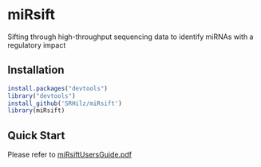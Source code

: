 # miRsift

Sifting through high-throughput sequencing data to identify miRNAs with a regulatory impact

## Installation

```R
install.packages("devtools")
library("devtools")
install_github('SRHilz/miRsift')
library(miRsift)
```

## Quick Start

Please refer to [miRsiftUsersGuide.pdf](https://github.com/SRHilz/miRsift/blob/master/vignettes/miRsiftUsersGuide.pdf)
